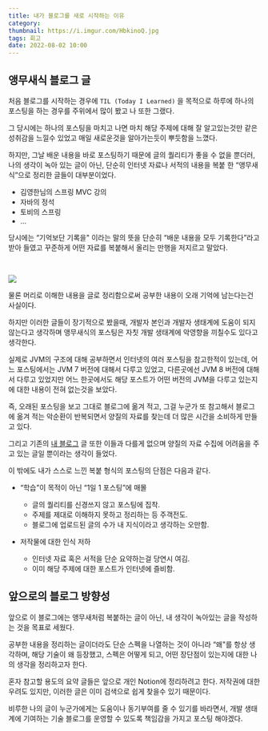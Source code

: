 ```yaml
---
title: 내가 블로그를 새로 시작하는 이유
category:
thumbnail: https://i.imgur.com/HbkinoQ.jpg
tags: 회고
date: 2022-08-02 10:00
---
```


## 앵무새식 블로그 글

처음 블로그를 시작하는 경우에 `TIL (Today I Learned)` 을 목적으로 하루에 하나의 포스팅을 하는 경우를 주위에서 많이 봤고 나 또한 그랬다.

그 당시에는 하나의 포스팅을 마치고 나면 마치 해당 주제에 대해 잘 알고있는것만 같은 성취감을 느낄수 있었고 매일 새로운것을 알아가는듯이 뿌듯함을 느꼈다.

하지만, 그날 배운 내용을 바로 포스팅하기 때문에 글의 퀄리티가 좋을 수 없을 뿐더러, 나의 생각이 녹아 있는 글이 아닌, 단순히 인터넷 자료나 서적의 내용을 복붙 한 “앵무새식”으로 정리한 글들이 대부분이었다.

* 김영한님의 스프링 MVC 강의
* 자바의 정석
* 토비의 스프링
* …

당시에는 “기억보단 기록을" 이라는 말의 뜻을 단순히 “배운 내용을 모두 기록한다”라고 받아 들였고 꾸준하게 어떤 자료를 복붙해서 올리는 만행을 저지르고 말았다.

<br>

![](https://i.imgur.com/2BFLxo2.png)

물론 머리로 이해한 내용을 글로 정리함으로써 공부한 내용이 오래 기억에 남는다는건 사실이다.

하지만 이러한 글들이 장기적으로 봤을때, 개발자 본인과 개발자 생태계에 도움이 되지 않는다고 생각하며 앵무새식의 포스팅은 자칫 개발 생태계에 악영향을 끼칠수도 있다고 생각한다.

실제로 JVM의 구조에 대해 공부하면서 인터넷의 여러 포스팅을 참고한적이 있는데, 어느 포스팅에서는 JVM 7 버전에 대해서 다루고 있었고, 다른곳에선 JVM 8 버전에 대해서 다루고 있었지만 어느 한곳에서도 해당 포스트가 어떤 버전의 JVM을 다루고 있는지에 대한 내용이 전혀 없는것을 보았다.

즉, 오래된 포스팅을 보고 그대로 블로그에 옮겨 적고, 그걸 누군가 또 참고해서 블로그에 옮겨 적는 악순환이 반복되면서 양질의 자료를 찾는데 더 많은 시간을 소비하게 만들고 있다.

그리고 기존의 [내 블로그](https://headf1rst.github.io/) 글 또한 이들과 다를게 없으며 양질의 자료 수집에 어려움을 주고 있는 글일 뿐이라는 생각이 들었다.

이 밖에도 내가 스스로 느낀 복붙 형식의 포스팅의 단점은 다음과 같다.

* “학습”이 목적이 아닌 “1일 1 포스팅”에 매몰
  * 글의 퀄리티를 신경쓰지 않고 포스팅에 집착.
  * 주제를 제대로 이해하지 못하고 정리하는 등 주객전도.
  * 블로그에 업로드된 글의 수가 내 지식이라고 생각하는 오만함.
  
* 저작물에 대한 인식 저하
  * 인터넷 자료 혹은 서적을 단순 요약하는걸 당연시 여김.
  * 이미 해당 주제에 대한 포스트가 인터넷에 즐비함.

## 앞으로의 블로그 방향성

앞으로 이 블로그에는 앵무새처럼 복붙하는 글이 아닌, 내 생각이 녹아있는 글을 작성하는 것을 목표로 세웠다.

공부한 내용을 정리하는 글이더라도 단순 스펙을 나열하는 것이 아니라 “왜"를 항상 생각하며, 해당 기술이 왜 등장했고, 스펙은 어떻게 되고, 어떤 장단점이 있는지에 대한 나의 생각을 정리하고자 한다.

혼자 참고할 용도의 요약 글들은 앞으로 개인 Notion에 정리하려고 한다.  저작권에 대한 우려도 있지만, 이러한 글은 이미 검색으로 쉽게 찾을수 있기 때문이다.

비루한 나의 글이 누군가에게는 도움이나 동기부여를 줄 수 있기를 바라면서, 개발 생태계에 기여하는 기술 블로그를 운영할 수 있도록 책임감을 가지고 포스팅 해야겠다.
